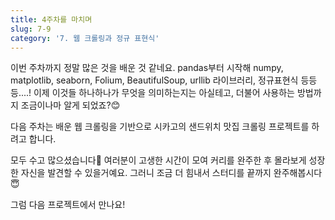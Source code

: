 ```yaml
---
title: 4주차를 마치며
slug: 7-9
category: '7. 웹 크롤링과 정규 표현식'
---
```


이번 주차까지 정말 많은 것을 배운 것 같네요. pandas부터 시작해 numpy, matplotlib, seaborn, Folium, BeautifulSoup, urllib 라이브러리, 정규표현식 등등등....! 이제 이것들 하나하나가 무엇을 의미하는지는 아실테고, 더불어 사용하는 방법까지 조금이나마 알게 되었죠?😊

다음 주차는 배운 웹 크롤링을 기반으로 시카고의 샌드위치 맛집 크롤링 프로젝트를 하려고 합니다. 

모두 수고 많으셨습니다💖 여러분이 고생한 시간이 모여 커리를 완주한 후 몰라보게 성장한 자신을 발견할 수 있을거예요. 그러니 조금 더 힘내서 스터디를 끝까지 완주해봅시다 😇

그럼 다음 프로젝트에서 만나요!

